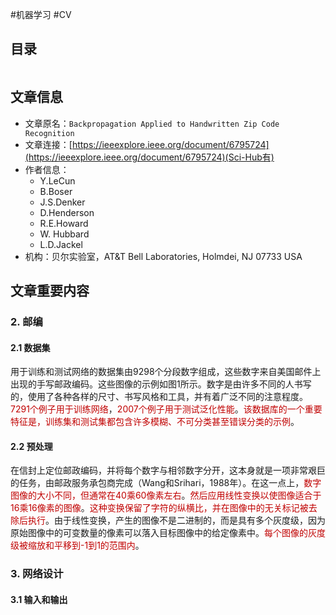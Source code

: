 #机器学习 #CV

## 目录

```toc
```

## 文章信息

- 文章原名：`Backpropagation Applied to Handwritten Zip Code Recognition` 
- 文章连接：[https://ieeexplore.ieee.org/document/6795724](https://ieeexplore.ieee.org/document/6795724)(Sci-Hub有)
- 作者信息：
	- Y.LeCun
	- B.Boser  
	- J.S.Denker  
	- D.Henderson  
	- R.E.Howard  
	- W. Hubbard  
	- L.D.Jackel  
 - 机构：贝尔实验室，AT&T Bell Laboratories, Holmdei, NJ 07733 USA

## 文章重要内容

### 2. 邮编

#### 2.1 数据集

用于训练和测试网络的数据集由9298个分段数字组成，这些数字来自美国邮件上出现的手写邮政编码。这些图像的示例如图1所示。数字是由许多不同的人书写的，使用了各种各样的尺寸、书写风格和工具，并有着广泛不同的注意程度。<font color="#c00000">7291个例子用于训练网络</font>，<font color="#c00000">2007个例子用于测试泛化性能</font>。<font color="#c00000">该数据库的一个重要特征是，训练集和测试集都包含许多模糊、不可分类甚至错误分类的示例</font>。

#### 2.2 预处理

在信封上定位邮政编码，并将每个数字与相邻数字分开，这本身就是一项非常艰巨的任务，由邮政服务承包商完成（Wang和Srihari，1988年）。在这一点上，<font color="#c00000">数字图像的大小不同，但通常在40乘60像素左右</font>。<font color="#c00000">然后应用线性变换以使图像适合于16乘16像素的图像</font>。<font color="#c00000">这种变换保留了字符的纵横比，并在图像中的无关标记被去除后执行</font>。由于线性变换，产生的图像不是二进制的，而是具有多个灰度级，因为原始图像中的可变数量的像素可以落入目标图像中的给定像素中。<font color="#c00000">每个图像的灰度级被缩放和平移到-1到1的范围内</font>。

### 3. 网络设计

#### 3.1 输入和输出